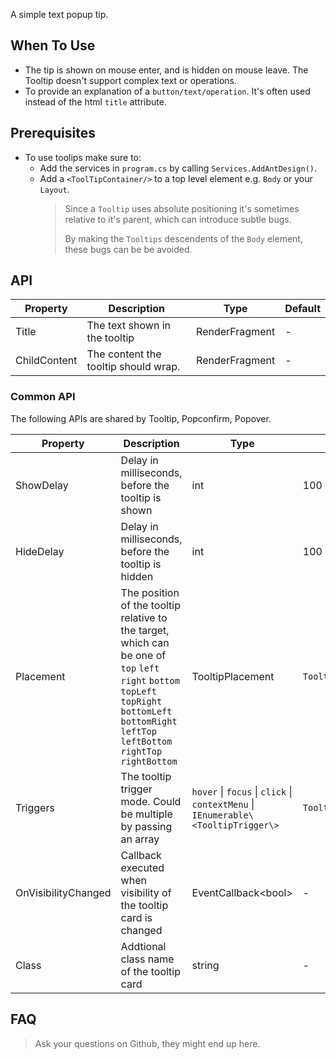 ﻿A simple text popup tip.

## When To Use

- The tip is shown on mouse enter, and is hidden on mouse leave. The Tooltip doesn't support complex text or operations.
- To provide an explanation of a `button/text/operation`. It's often used instead of the html `title` attribute.

## Prerequisites
- To use toolips make sure to:
	- Add the services in `program.cs` by calling `Services.AddAntDesign()`.
	- Add a `<ToolTipContainer/>` to a top level element e.g. `Body` or your `Layout`.
		> Since a `Tooltip` uses absolute positioning it's sometimes relative to it's parent, which can introduce subtle bugs.
		> 
		> By making the `Tooltips` descendents of the `Body` element, these bugs can be be avoided.

## API

| Property | Description                   | Type                               | Default |
| -------- | ----------------------------- | ---------------------------------- | ------- |
| Title    | The text shown in the tooltip | RenderFragment                     | -       |
| ChildContent | The content the tooltip should wrap.  | RenderFragment         | -       |

### Common API

The following APIs are shared by Tooltip, Popconfirm, Popover.

| Property | Description | Type | Default |
| --- | --- | --- | --- |
| ShowDelay | Delay in milliseconds, before the tooltip is shown | int | 100 |
| HideDelay | Delay in milliseconds, before the tooltip is hidden | int | 100 |
| Placement | The position of the tooltip relative to the target, which can be one of `top` `left` `right` `bottom` `topLeft` `topRight` `bottomLeft` `bottomRight` `leftTop` `leftBottom` `rightTop` `rightBottom` | TooltipPlacement | `TooltipPlacement.Top` |
| Triggers  | The tooltip trigger mode. Could be multiple by passing an array | `hover` \| `focus` \| `click` \| `contextMenu` \| `IEnumerable\<TooltipTrigger\>` | `TooltipTrigger.Hover` |
| OnVisibilityChanged | Callback executed when visibility of the tooltip card is changed | EventCallback\<bool\> | - |
| Class | Addtional class name of the tooltip card | string | - |

## FAQ
> Ask your questions on Github, they might end up here.
